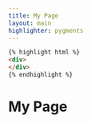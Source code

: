 ```yaml
---
title: My Page
layout: main
highlighter: pygments
---
```

```html
{% highlight html %}
<div>
</div>
{% endhighlight %}
```
# My Page

